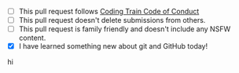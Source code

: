 <!---
Choo Choo, fellow Coding Train passengers! 
Thank you for contributing to this repository and for adding to this collection of poems.

Before you submit your pull request, here is a checklist that you can use as a guide.
-->

- [ ] This pull request follows [Coding  Train Code of Conduct](https://github.com/CodingTrain/Code-of-Conduct)
- [ ] This pull request doesn't delete submissions from others.
- [ ] This pull request is family friendly and doesn't include any NSFW content.
- [x] I have learned something new about git and GitHub today!

<!--- 
Thanks for helping to make the Coding Train community a welcoming place.
-->
hi
